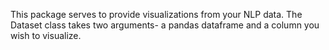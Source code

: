 This package serves to provide visualizations from your NLP data. The Dataset class takes two arguments- a pandas dataframe and a column you wish to visualize.



